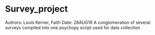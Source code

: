 # Survey_project
Authors: Louis Kerner, Faith
Date: 28AUG19
A conglomeration of several surveys compiled into one psychopy script used for data collection
